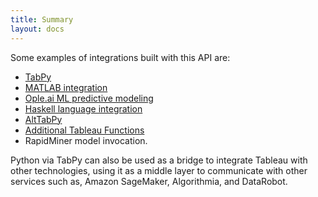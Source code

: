 ```yaml
---
title: Summary
layout: docs
---
```


Some examples of integrations built with this API are: 
- [TabPy](https://github.com/tableau/TabPy) 
- [MATLAB integration](https://www.mathworks.com/products/reference-architectures/tableau.html)
- [Ople.ai ML predictive modeling](https://ople.ai/tableau-integration/)
- [Haskell language integration](https://databoss.starschema.net/tableau-external-services-api-adding-haskell-calculations/) 
- [AltTabPy](https://alttabpy.readthedocs.io/en/latest/index.html)
- [Additional Tableau Functions](https://glitch.com/edit/#!/ext-api-test?path=README.md:1:0)
- RapidMiner model invocation.

Python via TabPy can also be used as a bridge to integrate Tableau with other technologies, using it as a middle layer to communicate with other services such as, Amazon SageMaker, Algorithmia, and DataRobot.

